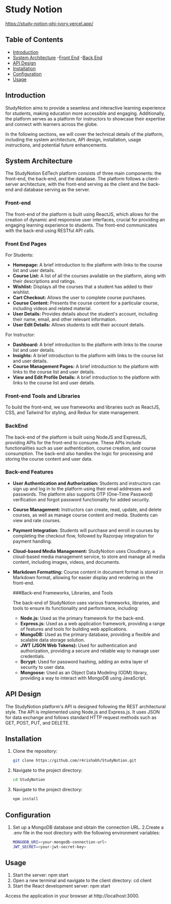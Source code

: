 # Study Notion




https://study-notion-phi-ivory.vercel.app/


## Table of Contents

- [Introduction](#introduction)
- [System Architecture](#System-Architecture)
   -[Front End](#Front-End)
   -[Back End](#Back-End)
- [API Design](#API-Design)
- [Installation](#installation)
- [Configuration](#Configuration)
- [Usage](#usage)



## Introduction

StudyNotion aims to provide a seamless and interactive learning experience for students, making education more accessible and engaging. Additionally, the platform serves as a platform for instructors to showcase their expertise and connect with learners across the globe.

In the following sections, we will cover the technical details of the platform, including the system architecture, API design, installation, usage instructions, and potential future enhancements.

## System Architecture
The StudyNotion EdTech platform consists of three main components: the front-end, the back-end, and the database. The platform follows a client-server architecture, with the front-end serving as the client and the back-end and database serving as the server.

### Front-end

The front-end of the platform is built using ReactJS, which allows for the creation of dynamic and responsive user interfaces, crucial for providing an engaging learning experience to students. The front-end communicates with the back-end using RESTful API calls.

### Front End Pages

For Students:

- **Homepage:** A brief introduction to the platform with links to the course list and user details.
- **Course List:** A list of all the courses available on the platform, along with their descriptions and ratings.
- **Wishlist:** Displays all the courses that a student has added to their wishlist.
- **Cart Checkout:** Allows the user to complete course purchases.
- **Course Content:** Presents the course content for a particular course, including videos and related material.
- **User Details:** Provides details about the student's account, including their name, email, and other relevant information.
- **User Edit Details:** Allows students to edit their account details.


For Instructor:

- **Dashboard:** A brief introduction to the platform with links to the course list and user details.
- **Insights:** A brief introduction to the platform with links to the course list and user details.
- **Course Management Pages:** A brief introduction to the platform with links to the course list and user details.
- **View and Edit Profile Details:** A brief introduction to the platform with links to the course list and user details.

### Front-end Tools and Libraries

To build the front-end, we use frameworks and libraries such as ReactJS, CSS, and Tailwind for styling, and Redux for state management.

### BackEnd
The back-end of the platform is built using NodeJS and ExpressJS, providing APIs for the front-end to consume. These APIs include functionalities such as user authentication, course creation, and course consumption. The back-end also handles the logic for processing and storing the course content and user data.

### Back-end Features

- **User Authentication and Authorization:**  Students and instructors can sign up and log in to the platform using their email addresses and passwords. The platform also supports OTP (One-Time Password) verification and forgot password functionality for added security.
- **Course Management:**  Instructors can create, read, update, and delete courses, as well as manage course content and media. Students can view and rate courses.
- **Payment Integration:**  Students will purchase and enroll in courses by completing the checkout flow, followed by Razorpay integration for payment handling.
- **Cloud-based Media Management:**  StudyNotion uses Cloudinary, a cloud-based media management service, to store and manage all media content, including images, videos, and documents.
- **Markdown Formatting:**  Course content in document format is stored in Markdown format, allowing for easier display and rendering on the front-end.

  ###Back-end Frameworks, Libraries, and Tools

  The back-end of StudyNotion uses various frameworks, libraries, and tools to ensure its functionality and performance, including:
  - **Node.js:**  Used as the primary framework for the back-end.
  - **Express.js:** Used as a web application framework, providing a range of features and tools for building web applications.
  - **MongoDB:** Used as the primary database, providing a flexible and scalable data storage solution.
  - **JWT (JSON Web Tokens):** Used for authentication and authorization, providing a secure and reliable way to manage user credentials.
  - **Bcrypt:** Used for password hashing, adding an extra layer of security to user data.
  - **Mongoose:** Used as an Object Data Modeling (ODM) library, providing a way to interact with MongoDB using JavaScript.
 
## API Design

The StudyNotion platform's API is designed following the REST architectural style. The API is implemented using Node.js and Express.js. It uses JSON for data exchange and follows standard HTTP request methods such as GET, POST, PUT, and DELETE.

## Installation

1. Clone the repository:

   ```bash
   git clone https://github.com/r4rishabh/StudyNotion.git

2. Navigate to the project directory:

   ```bash
   cd StudyNotion

3. Navigate to the project directory:

   ```bash
   npm install


## Configuration
1. Set up a MongoDB database and obtain the connection URL.
2.Create a .env file in the root directory with the following environment variables:
   ```bash
   MONGODB_URI=<your-mongodb-connection-url>
   JWT_SECRET=<your-jwt-secret-key>
 ## Usage

 1. Start the server: npm start
 2. Open a new terminal and navigate to the client directory: cd client
 3. Start the React development server: npm start

Access the application in your browser at http://localhost:3000.







    


